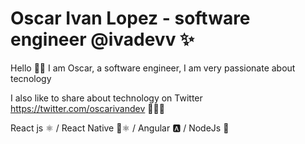 # Oscar Ivan Lopez - software engineer @ivadevv ✨

Hello 👋🏻 I am Oscar, a software engineer, I am very passionate about tecnology

I also like to share about technology on Twitter https://twitter.com/oscarivandev 👨🏻‍💻

React js ⚛️ / React Native 📱⚛️ / Angular 🅰️ / NodeJs 🎴
